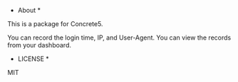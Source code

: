 * About *

This is a package for Concrete5.

You can record the login time, IP, and User-Agent.
You can view the records from your dashboard.

* LICENSE *

MIT
